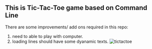This is Tic-Tac-Toe game based on Command Line 
-----------------------------------------------
There are some improvements/ add ons required in this repo:
1. need to able to play with computer.
2. loading lines should have some dyanamic texts.
![tictactoe](https://github.com/shubhamatkal/tic-tac-toe/assets/99415769/007277b9-8599-4189-860b-64d67160dc3b)
